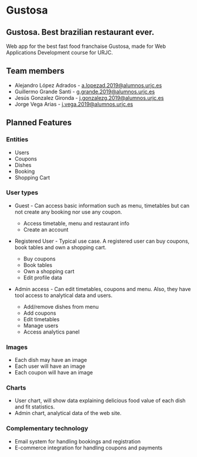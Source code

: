 # Gustosa

## Gustosa. Best brazilian restaurant ever.
Web app for the best fast food franchaise Gustosa, made for Web Applications Development course for URJC.

## Team members
- Alejandro López Adrados - a.lopezad.2019@alumnos.urjc.es
- Guillermo Grande Santi - g.grande.2019@alumnos.urjc.es
- Jesús Gonzalez Gironda - j.gonzalezg.2019@alumnos.urjc.es
- Jorge Vega Arias - j.vega.2019@alumnos.urjc.es

## Planned Features

### Entities
- Users
- Coupons
- Dishes
- Booking
- Shopping Cart

### User types

- Guest - Can access basic information such as menu, timetables but can not create any booking nor use any coupon.
    - Access timetable, menu and restaurant info
    - Create an account

- Registered User - Typical use case. A registered user can buy coupons, book tables and own a shopping cart.
    - Buy coupons
    - Book tables
    - Own a shopping cart
    - Edit profile data

- Admin access - Can edit timetables, coupons and menu. Also, they have tool access to analytical data and users.
    - Add/remove dishes from menu
    - Add coupons
    - Edit timetables
    - Manage users
    - Access analytics panel

### Images
- Each dish may have an image
- Each user will have an image
- Each coupon will have an image

### Charts
- User chart, will show data explaining delicious food value of each dish and fit statistics.
- Admin chart, analytical data of the web site.

### Complementary technology
- Email system for handling bookings and registration
- E-commerce integration for handling coupons and payments